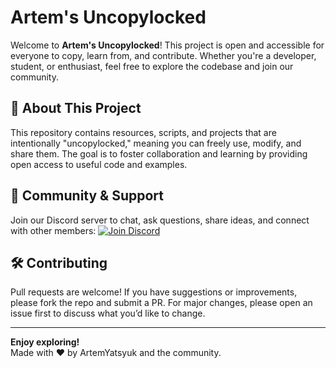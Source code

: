 # Artem's Uncopylocked

Welcome to **Artem's Uncopylocked**! This project is open and accessible for everyone to copy, learn from, and contribute. Whether you're a developer, student, or enthusiast, feel free to explore the codebase and join our community.

## 🚀 About This Project

This repository contains resources, scripts, and projects that are intentionally "uncopylocked," meaning you can freely use, modify, and share them. The goal is to foster collaboration and learning by providing open access to useful code and examples.

## 💬 Community & Support

Join our Discord server to chat, ask questions, share ideas, and connect with other members:
[![Join Discord](https://img.shields.io/badge/Discord-Join-5865F2?logo=discord&style=for-the-badge)](https://discord.gg/fpASaTkX6N)


## 🛠️ Contributing

Pull requests are welcome! If you have suggestions or improvements, please fork the repo and submit a PR. For major changes, please open an issue first to discuss what you’d like to change.


---

**Enjoy exploring!**  
Made with ❤️ by ArtemYatsyuk and the community.
